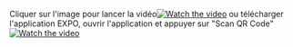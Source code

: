 Cliquer sur l'image pour lancer la vidéo[![Watch the video](https://i.imgur.com/EWTszHm.png)](https://www.youtube.com/watch?v=KmXwTunqwbw&t)
ou télécharger l'application EXPO, ouvrir l'application et appuyer sur "Scan QR Code" [![Watch the video](https://i.imgur.com/8HGtktX.png)](https://www.youtube.com/watch?v=KmXwTunqwbw&t)
